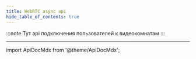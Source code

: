 ```yaml
---
title: WebRTC async api
hide_table_of_contents: true
---
```


:::note
Тут api подключения пользователей к видеокомнатам
:::

---

import ApiDocMdx from '@theme/ApiDocMdx';

<ApiDocMdx id="asyncapi" />